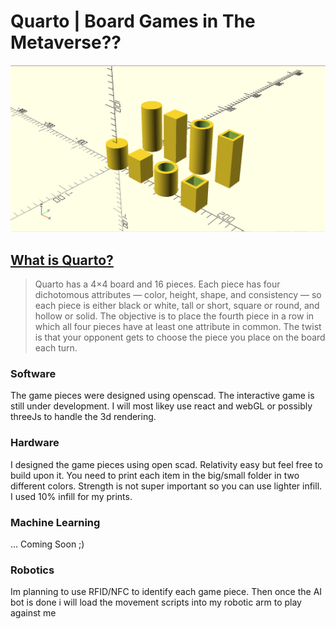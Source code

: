 # Quarto | Board Games in The Metaverse??

![](./full.png)
## [What is Quarto?](https://boardgamegeek.com/boardgame/681/quarto)
> Quarto has a 4×4 board and 16 pieces. Each piece has four dichotomous attributes — color, height, shape, and consistency — so each piece is either black or white, tall or short, square or round, and hollow or solid. The objective is to place the fourth piece in a row in which all four pieces have at least one attribute in common. The twist is that your opponent gets to choose the piece you place on the board each turn.

### Software
The game pieces were designed using openscad. The interactive game is still under development. I will most likey use react and webGL or possibly threeJs to handle the 3d rendering.

### Hardware

I designed the game pieces using open scad. Relativity easy but feel free to build upon it. You need to print each
item in the big/small folder in two different colors. Strength is not super important so you can use lighter infill.
I used 10% infill for my prints.

### Machine Learning
... Coming Soon ;)


### Robotics
Im planning to use RFID/NFC to identify each game piece. Then once the AI bot is done i will load the movement scripts into my robotic arm to play against me
